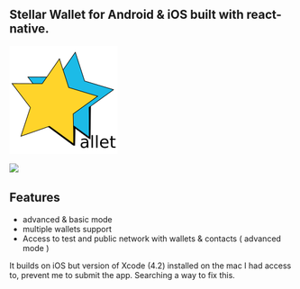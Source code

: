 
## Stellar Wallet for Android & iOS built with react-native.

![StarWallet](/js/components/home/logo.png)

<a href="https://play.google.com/store/apps/details?id=com.starwallet&utm_source=global_co&utm_medium=prtnr&utm_content=Mar2515&utm_campaign=PartBadge&pcampaignid=MKT-Other-global-all-co-prtnr-py-PartBadge-Mar2515-1"><img src="https://play.google.com/intl/en_us/badges/images/generic/en_badge_web_generic.png" width="320"/></a>

## Features
* advanced & basic mode
* multiple wallets support
* Access to test and public network with wallets & contacts ( advanced mode )

It builds on iOS but version of Xcode (4.2) installed on the mac I had access to, prevent me to submit the app. Searching a way to fix this.
